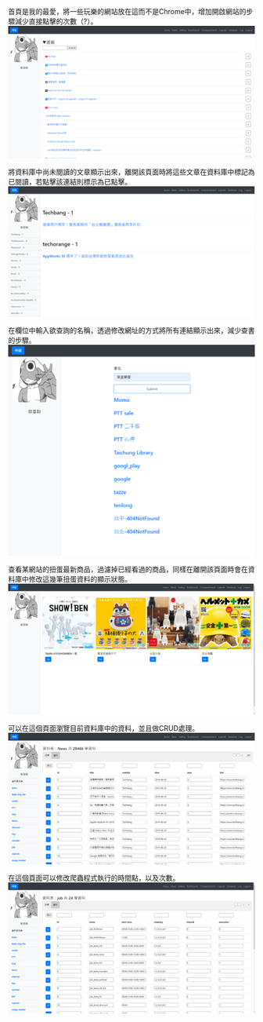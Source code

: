 
首頁是我的最愛，將一些玩樂的網站放在這而不是Chrome中，增加開啟網站的步驟減少直接點擊的次數（?）。
![首頁](./img/1.png)

將資料庫中尚未閱讀的文章顯示出來，離開該頁面時將這些文章在資料庫中標記為已閱讀，若點擊該連結則標示為已點擊。
![新聞](./img/2.png)

在欄位中輸入欲查詢的名稱，透過修改網址的方式將所有連結顯示出來，減少查書的步驟。
![查書](./img/7.png)

查看某網站的扭蛋最新商品，過濾掉已經看過的商品，同樣在離開該頁面時會在資料庫中修改這幾筆扭蛋資料的顯示狀態。
![扭蛋](./img/3.png)

可以在這個頁面瀏覽目前資料庫中的資料，並且做CRUD處理。
![資料庫](./img/4.png)

在這個頁面可以修改爬蟲程式執行的時間點，以及次數。
![設定](./img/5.png)